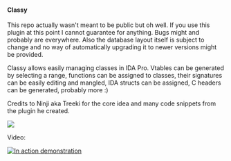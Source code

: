#### Classy

This repo actually wasn't meant to be public but oh well.
If you use this plugin at this point I cannot guarantee for anything. Bugs might and probably are everywhere. Also the database layout itself is subject to change and no way of automatically upgrading it to newer versions might be provided.

Classy allows easily managing classes in IDA Pro. Vtables can be generated by selecting a range, functions can be assigned to classes, their signatures can be easily editing and mangled, IDA structs can be assigned, C headers can be generated, probably more :)

Credits to Ninji aka Treeki for the core idea and many code snippets from the plugin he created.

![](https://i.imgur.com/OsRuyn3.png)

Video:

[![In action demonstration](https://img.youtube.com/vi/-gUfn6eQRAM/0.jpg)](https://www.youtube.com/watch?v=-gUfn6eQRAM)